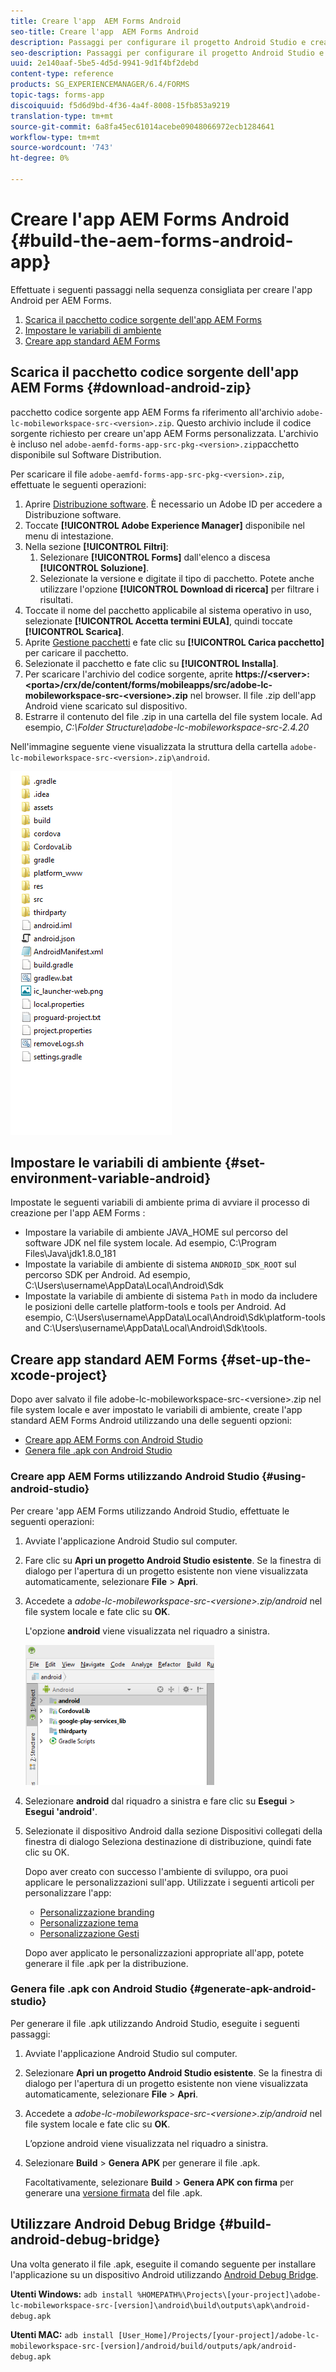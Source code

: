 ```yaml
---
title: Creare l'app  AEM Forms Android
seo-title: Creare l'app  AEM Forms Android
description: Passaggi per configurare il progetto Android Studio e creare il file .apk per l'app AEM Forms  per Android
seo-description: Passaggi per configurare il progetto Android Studio e creare il file .apk per l'app AEM Forms  per Android
uuid: 2e140aaf-5be5-4d5d-9941-9d1f4bf2debd
content-type: reference
products: SG_EXPERIENCEMANAGER/6.4/FORMS
topic-tags: forms-app
discoiquuid: f5d6d9bd-4f36-4a4f-8008-15fb853a9219
translation-type: tm+mt
source-git-commit: 6a8fa45ec61014acebe09048066972ecb1284641
workflow-type: tm+mt
source-wordcount: '743'
ht-degree: 0%

---
```



# Creare l&#39;app AEM Forms Android  {#build-the-aem-forms-android-app}

Effettuate i seguenti passaggi nella sequenza consigliata per creare l&#39;app Android per  AEM Forms.

1. [Scarica il pacchetto  codice sorgente dell&#39;app AEM Forms](#download-android-zip)
1. [Impostare le variabili di ambiente](#set-environment-variable-android)
1. [Creare app standard  AEM Forms](#set-up-the-xcode-project)

## Scarica il pacchetto  codice sorgente dell&#39;app AEM Forms {#download-android-zip}

 pacchetto codice sorgente app AEM Forms fa riferimento all&#39;archivio `adobe-lc-mobileworkspace-src-<version>.zip`. Questo archivio include il codice sorgente richiesto per creare un&#39;app AEM Forms  personalizzata. L&#39;archivio è incluso nel `adobe-aemfd-forms-app-src-pkg-<version>.zip`pacchetto disponibile sul Software Distribution.

Per scaricare il file `adobe-aemfd-forms-app-src-pkg-<version>.zip`, effettuate le seguenti operazioni:

1. Aprire [Distribuzione software](https://experience.adobe.com/downloads). È necessario un Adobe ID  per accedere a Distribuzione software.
1. Toccate **[!UICONTROL Adobe Experience Manager]** disponibile nel menu di intestazione.
1. Nella sezione **[!UICONTROL Filtri]**:
   1. Selezionare **[!UICONTROL Forms]** dall&#39;elenco a discesa **[!UICONTROL Soluzione]**.
   2. Selezionate la versione e digitate il tipo di pacchetto. Potete anche utilizzare l&#39;opzione **[!UICONTROL Download di ricerca]** per filtrare i risultati.
1. Toccate il nome del pacchetto applicabile al sistema operativo in uso, selezionate **[!UICONTROL Accetta termini EULA]**, quindi toccate **[!UICONTROL Scarica]**.
1. Aprite [Gestione pacchetti](https://docs.adobe.com/content/help/en/experience-manager-65/administering/contentmanagement/package-manager.html) e fate clic su **[!UICONTROL Carica pacchetto]** per caricare il pacchetto.
1. Selezionate il pacchetto e fate clic su **[!UICONTROL Installa]**.
1. Per scaricare l&#39;archivio del codice sorgente, aprite **https://&lt;server>:&lt;porta>/crx/de/content/forms/mobileapps/src/adobe-lc-mobileworkspace-src-&lt;versione>.zip** nel browser. Il file .zip dell&#39;app Android viene scaricato sul dispositivo.
1. Estrarre il contenuto del file .zip in una cartella del file system locale. Ad esempio, *C:\Folder Structure\adobe-lc-mobileworkspace-src-2.4.20*

Nell&#39;immagine seguente viene visualizzata la struttura della cartella `adobe-lc-mobileworkspace-src-<version>.zip\android`.

![zip_android_folder_structure](assets/zip_android_folder_structure.png)

## Impostare le variabili di ambiente {#set-environment-variable-android}

Impostate le seguenti variabili di ambiente prima di avviare il processo di creazione per l&#39;app AEM Forms :

* Impostare la variabile di ambiente JAVA_HOME sul percorso del software JDK nel file system locale. Ad esempio, C:\Program Files\Java\jdk1.8.0_181
* Impostate la variabile di ambiente di sistema `ANDROID_SDK_ROOT` sul percorso SDK per Android. Ad esempio, C:\Users\username\AppData\Local\Android\Sdk
* Impostate la variabile di ambiente di sistema `Path` in modo da includere le posizioni delle cartelle platform-tools e tools per Android. Ad esempio, C:\Users\username\AppData\Local\Android\Sdk\platform-tools and C:\Users\username\AppData\Local\Android\Sdk\tools.

## Creare app standard  AEM Forms {#set-up-the-xcode-project}

Dopo aver salvato il file adobe-lc-mobileworkspace-src-&lt;versione>.zip nel file system locale e aver impostato le variabili di ambiente, create l&#39;app standard  AEM Forms Android utilizzando una delle seguenti opzioni:

* [Creare  app AEM Forms con Android Studio](#using-android-studio)
* [Genera file .apk con Android Studio](#generate-apk-android-studio)

### Creare  app AEM Forms utilizzando Android Studio {#using-android-studio}

Per creare &#39;app AEM Forms utilizzando Android Studio, effettuate le seguenti operazioni:

1. Avviate l&#39;applicazione Android Studio sul computer.
1. Fare clic su **Apri un progetto Android Studio esistente**. Se la finestra di dialogo per l&#39;apertura di un progetto esistente non viene visualizzata automaticamente, selezionare **File** > **Apri**.
1. Accedete a *adobe-lc-mobileworkspace-src-&lt;versione>.zip/android* nel file system locale e fate clic su **OK**.

   L&#39;opzione **android** viene visualizzata nel riquadro a sinistra.

   ![android_folder_studio](assets/android_folder_studio.png)

1. Selezionare **android** dal riquadro a sinistra e fare clic su **Esegui** > **Esegui &#39;android&#39;**.
1. Selezionate il dispositivo Android dalla sezione Dispositivi collegati della finestra di dialogo Seleziona destinazione di distribuzione, quindi fate clic su OK.

   Dopo aver creato con successo l&#39;ambiente di sviluppo, ora puoi applicare le personalizzazioni sull&#39;app. Utilizzate i seguenti articoli per personalizzare l&#39;app:

   * [Personalizzazione branding](/help/forms/using/branding-customization.md)
   * [Personalizzazione tema](/help/forms/using/theme-customization.md)
   * [Personalizzazione Gesti](/help/forms/using/gesture-customization.md)

   Dopo aver applicato le personalizzazioni appropriate all&#39;app, potete generare il file .apk per la distribuzione.

### Genera file .apk con Android Studio {#generate-apk-android-studio}

Per generare il file .apk utilizzando Android Studio, eseguite i seguenti passaggi:

1. Avviate l&#39;applicazione Android Studio sul computer.
1. Selezionare **Apri un progetto Android Studio esistente**. Se la finestra di dialogo per l&#39;apertura di un progetto esistente non viene visualizzata automaticamente, selezionare **File** > **Apri**.
1. Accedete a *adobe-lc-mobileworkspace-src-&lt;versione>.zip/android* nel file system locale e fate clic su **OK**.

   L’opzione android viene visualizzata nel riquadro a sinistra.

1. Selezionare **Build** > **Genera APK** per generare il file .apk.

   Facoltativamente, selezionare **Build** > **Genera APK con firma** per generare una [versione firmata](https://developer.android.com/studio/publish/app-signing) del file .apk.

## Utilizzare Android Debug Bridge {#build-android-debug-bridge}

Una volta generato il file .apk, eseguite il comando seguente per installare l&#39;applicazione su un dispositivo Android utilizzando [Android Debug Bridge](https://developer.android.com/tools/help/adb.html).

**Utenti Windows:** `adb install %HOMEPATH%\Projects\[your-project]\adobe-lc-mobileworkspace-src-[version]\android\build\outputs\apk\android-debug.apk`

**Utenti MAC:** `adb install [User_Home]/Projects/[your-project]/adobe-lc-mobileworkspace-src-[version]/android/build/outputs/apk/android-debug.apk`
